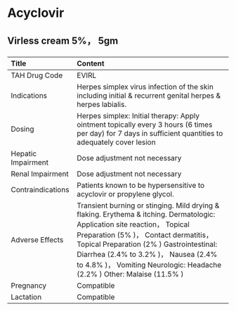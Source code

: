 # Acyclovir

## Virless cream 5%， 5gm

##### 

| Title              | Content                                                                                                                                                                                                                                                                                                                            |
|:-------------------|:-----------------------------------------------------------------------------------------------------------------------------------------------------------------------------------------------------------------------------------------------------------------------------------------------------------------------------------|
| TAH Drug Code      | EVIRL                                                                                                                                                                                                                                                                                                                              |
| Indications        | Herpes simplex virus infection of the skin including initial & recurrent genital herpes & herpes labialis.                                                                                                                                                                                                                         |
| Dosing             | Herpes simplex: Initial therapy: Apply ointment topically every 3 hours (6 times per day) for 7 days in sufficient quantities to adequately cover lesion                                                                                                                                                                           |
| Hepatic Impairment | Dose adjustment not necessary                                                                                                                                                                                                                                                                                                      |
| Renal Impairment   | Dose adjustment not necessary                                                                                                                                                                                                                                                                                                      |
| Contraindications  | Patients known to be hypersensitive to acyclovir or propylene glycol.                                                                                                                                                                                                                                                              |
| Adverse Effects    | Transient burning or stinging. Mild drying & flaking. Erythema & itching. Dermatologic: Application site reaction， Topical Preparation (5% )， Contact dermatitis， Topical Preparation (2% ) Gastrointestinal: Diarrhea (2.4% to 3.2% )， Nausea (2.4% to 4.8% )， Vomiting Neurologic: Headache (2.2% ) Other: Malaise (11.5% ) |
| Pregnancy          | Compatible                                                                                                                                                                                                                                                                                                                         |
| Lactation          | Compatible                                                                                                                                                                                                                                                                                                                         |

